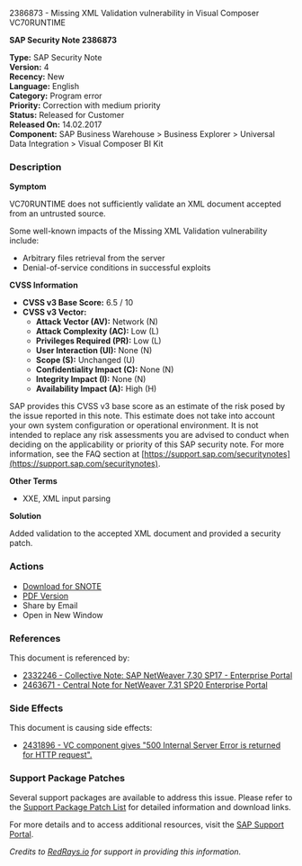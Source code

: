 2386873 - Missing XML Validation vulnerability in Visual Composer VC70RUNTIME

**SAP Security Note 2386873**

**Type:** SAP Security Note  
**Version:** 4  
**Recency:** New  
**Language:** English  
**Category:** Program error  
**Priority:** Correction with medium priority  
**Status:** Released for Customer  
**Released On:** 14.02.2017  
**Component:** SAP Business Warehouse > Business Explorer > Universal Data Integration > Visual Composer BI Kit

### Description

**Symptom**

VC70RUNTIME does not sufficiently validate an XML document accepted from an untrusted source.

Some well-known impacts of the Missing XML Validation vulnerability include:
- Arbitrary files retrieval from the server
- Denial-of-service conditions in successful exploits

**CVSS Information**

- **CVSS v3 Base Score:** 6.5 / 10  
- **CVSS v3 Vector:**  
  - **Attack Vector (AV):** Network (N)  
  - **Attack Complexity (AC):** Low (L)  
  - **Privileges Required (PR):** Low (L)  
  - **User Interaction (UI):** None (N)  
  - **Scope (S):** Unchanged (U)  
  - **Confidentiality Impact (C):** None (N)  
  - **Integrity Impact (I):** None (N)  
  - **Availability Impact (A):** High (H)

SAP provides this CVSS v3 base score as an estimate of the risk posed by the issue reported in this note. This estimate does not take into account your own system configuration or operational environment. It is not intended to replace any risk assessments you are advised to conduct when deciding on the applicability or priority of this SAP security note. For more information, see the FAQ section at [https://support.sap.com/securitynotes](https://support.sap.com/securitynotes).

**Other Terms**

- XXE, XML input parsing

**Solution**

Added validation to the accepted XML document and provided a security patch.

### Actions

- [Download for SNOTE](https://notesdownloads.sap.com/note/0040000018428982017)
- [PDF Version](https://userapps.support.sap.com/sap/support/sfm/notes/print/0002386873?language=en-US&token=B9059AA5C932C5114B86083E3BAF205A)
- Share by Email
- Open in New Window

### References

This document is referenced by:
- [2332246 - Collective Note: SAP NetWeaver 7.30 SP17 - Enterprise Portal](https://me.sap.com/notes/2332246)
- [2463671 - Central Note for NetWeaver 7.31 SP20 Enterprise Portal](https://me.sap.com/notes/2463671)

### Side Effects

This document is causing side effects:
- [2431896 - VC component gives "500 Internal Server Error is returned for HTTP request".](https://me.sap.com/notes/2431896)

### Support Package Patches

Several support packages are available to address this issue. Please refer to the [Support Package Patch List](https://me.sap.com/notes/2386873#SupportPackagePatch) for detailed information and download links.

For more details and to access additional resources, visit the [SAP Support Portal](https://me.sap.com/).

*Credits to [RedRays.io](https://redrays.io) for support in providing this information.*